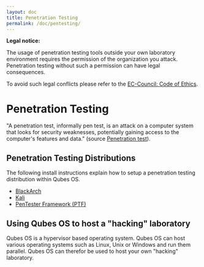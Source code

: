 ```yaml
---
layout: doc
title: Penetration Testing
permalink: /doc/pentesting/
---
```


**Legal notice:**

The usage of penetration testing tools outside your own laboratory environment requires the permission of the organization you attack. Penetration testing without such a permission can have legal consequences.

To avoid such legal conflicts please refer to the [EC-Council: Code of Ethics](https://www.eccouncil.org/Support/code-of-ethics).

Penetration Testing
===================

"A penetration test, informally pen test, is an attack on a computer system that looks for security weaknesses, potentially gaining access to the computer's features and data." (source [Penetration test](https://en.wikipedia.org/wiki/Penetration_test)).

Penetration Testing Distributions
---------------------------------

The following install instructions explain how to setup a penetration testing distribution within Qubes OS.  

- [BlackArch](/doc/pentesting/blackarch/)
- [Kali](/doc/pentesting/kali/)
- [PenTester Framework (PTF)](/doc/pentesting/ptf/)

Using Qubes OS to host a "hacking" laboratory
---------------------------------------------

Qubes OS is a hypervisor based operating system. Qubes OS can host various operating systems such as Linux, Unix or Windows and run them parallel. Qubes OS can therefor be used to host your own "hacking" laboratory.
